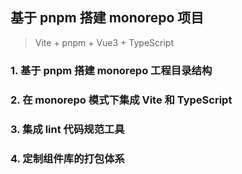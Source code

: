 ## 基于 pnpm 搭建 monorepo 项目

> Vite + pnpm + Vue3 + TypeScript

### 1. 基于 pnpm 搭建 monorepo 工程目录结构

### 2. 在 monorepo 模式下集成 Vite 和 TypeScript

### 3. 集成 lint 代码规范工具

### 4. 定制组件库的打包体系
